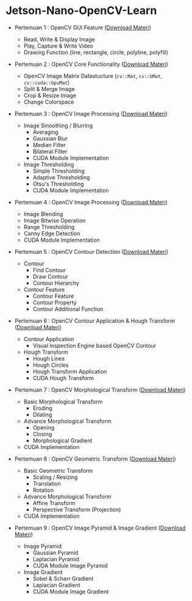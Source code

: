 # Jetson-Nano-OpenCV-Learn

- Pertemuan 1 : OpenCV GUI Feature ([Download Materi](https://github.com/Muhammad-Yunus/Jetson-Nano-OpenCV-Learn/raw/main/pertemuan_1/pertemuan_1.zip))
    - Read, Write & Display Image 
    - Play, Capture & Write Video 
    - Drawing Function (line, rectangle, circle, polyline, polyfill)

- Pertemuan 2 : OpenCV Core Functionality ([Download Materi](https://github.com/Muhammad-Yunus/Jetson-Nano-OpenCV-Learn/raw/main/pertemuan_2/pertemuan_2.zip))
    - OpenCV Image Matrix Datastucture (`cv::Mat`, `cv::UMat`, `cv::cuda::GpuMat`) 
    - Split & Merge Image
    - Crop & Resize Image
    - Change Colorspace

- Pertemuan 3 : OpenCV Image Processing ([Download Materi](https://github.com/Muhammad-Yunus/Jetson-Nano-OpenCV-Learn/raw/main/pertemuan_3/pertemuan_3.zip))
    - Image Smoothing / Blurring
        - Averaging
        - Gaussian Blur
        - Median Filter
        - Bilateral Filter
        - CUDA Module Implementation
    - Image Thresholding
        - Simple Thresholding
        - Adaptive Thresholding
        - Otsu's Thresholding
        - CUDA Module Implementation

- Pertemuan 4 : OpenCV Image Processing ([Download Materi](https://github.com/Muhammad-Yunus/Jetson-Nano-OpenCV-Learn/raw/main/pertemuan_4/pertemuan_4.zip))
    - Image Blending
    - Image Bitwise Operation
    - Range Thresholding
    - Canny Edge Detection
    - CUDA Module Implementation

- Pertemuan 5 : OpenCV Contour Detection ([Download Materi](https://github.com/Muhammad-Yunus/Jetson-Nano-OpenCV-Learn/raw/main/pertemuan_5/pertemuan_5.zip))
    - Contour
        - Find Contour 
        - Draw Contour 
        - Contour Hierarchy 
    - Contour Feature
        - Contour Feature 
        - Contour Property
        - Contour Additional Function 

- Pertemuan 6 : OpenCV Contour Application & Hough Transform ([Download Materi](https://github.com/Muhammad-Yunus/Jetson-Nano-OpenCV-Learn/raw/main/pertemuan_6/pertemuan_6.zip))
    - Contour Application
        - Visual Inspection Engine based OpenCV Contour 
    - Hough Transform
        - Hough Lines
        - Hough Circles
        - Hough Transform Application
        - CUDA Hough Transform 

- Pertemuan 7 : OpenCV Morphological Transform ([Download Materi](https://github.com/Muhammad-Yunus/Jetson-Nano-OpenCV-Learn/raw/main/pertemuan_7/pertemuan_7.zip))
    - Basic Morphological Transform 
        - Eroding 
        - Dilating
    - Advance Morphological Transform 
        - Opening 
        - Closing
        - Morphological Gradient
    - CUDA Implementation

- Pertemuan 8 : OpenCV Geometric Transform ([Download Materi](https://github.com/Muhammad-Yunus/Jetson-Nano-OpenCV-Learn/raw/main/pertemuan_8/pertemuan_8.zip))
    - Basic Geometric Transform 
        - Scaling / Resizing
        - Translation
        - Rotation
    - Advance Morphological Transform
        - Affine Transform  
        - Perspective Transform (Projection)
    - CUDA Implementation

- Pertemuan 9 : OpenCV Image Pyramid & Image Gradient ([Download Materi](https://github.com/Muhammad-Yunus/Jetson-Nano-OpenCV-Learn/raw/main/pertemuan_9/pertemuan_9.zip))
    - Image Pyramid
        - Gaussian Pyramid
        - Laplacian Pyramid
        - CUDA Module Image Pyramid
    - Image Gradient
        - Sobel & Scharr Gradient  
        - Laplacian Gradient
        - CUDA Module Image Gradient